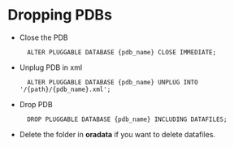 # Dropping PDBs

* Close the PDB

        ALTER PLUGGABLE DATABASE {pdb_name} CLOSE IMMEDIATE;

* Unplug PDB in xml

        ALTER PLUGGABLE DATABASE {pdb_name} UNPLUG INTO '/{path}/{pdb_name}.xml';

* Drop PDB  

        DROP PLUGGABLE DATABASE {pdb_name} INCLUDING DATAFILES;

* Delete the folder in **oradata** if you want to delete datafiles.
